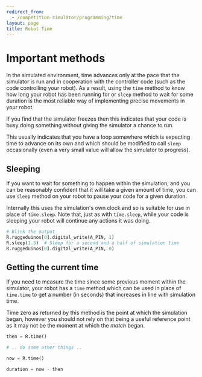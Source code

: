```yaml
---
redirect_from:
  - /competition-simulator/programming/time
layout: page
title: Robot Time
---
```


# Important methods

In the simulated environment, time advances only at the pace that the simulator
is run and in cooperation with the controller code (such as the code controlling
your robot). As a result, using the `time` method to know how long your robot has been
running for or `sleep` method to wait for some duration is the most reliable way of
implementing precise movements in your robot

<div class="info">
  If you find that the simulator freezes then this indicates that your code is
  busy doing something without giving the simulator a chance to run.

  This usually indicates that you have a loop somewhere which is expecting time
  to advance on its own and which should be modified to call <code>sleep</code>
  occasionally (even a very small value will allow the simulator to progress).
</div>

## Sleeping

If you want to wait for something to happen within the simulation, and you can
be reasonably confident that it will take a given amount of time, you can use
`sleep` method on your robot to pause your code for a given duration.

Internally this uses the simulation's own clock and so is suitable for use in
place of `time.sleep`. Note that, just as with `time.sleep`, while your code is
sleeping your robot will continue any actions it was doing.

``` python
# Blink the output
R.ruggeduinos[0].digital_write(A_PIN, 1)
R.sleep(1.5)  # Sleep for a second and a half of simulation time
R.ruggeduinos[0].digital_write(A_PIN, 0)
```

## Getting the current time

If you need to measure the time since some previous moment within the simulator,
your robot has a `time` method which can be used in place of `time.time` to get
a number (in seconds) that increases in line with simulation time.

Time zero as returned by this method is the point at which the simulation began,
however you should not rely on that being a useful reference point as it may not
be the moment at which the _match_ began.

``` python
then = R.time()

# .. do some other things ..

now = R.time()

duration = now - then
